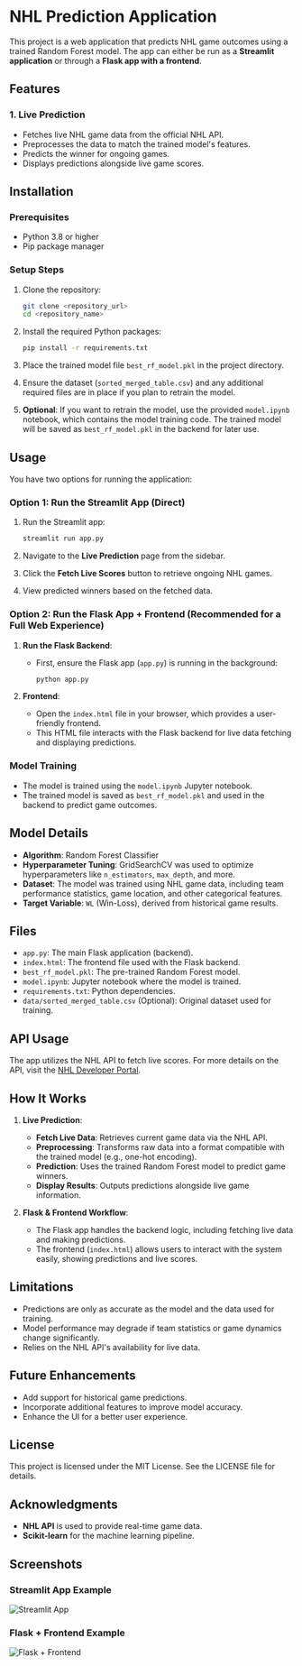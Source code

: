 # NHL Prediction Application

This project is a web application that predicts NHL game outcomes using a trained Random Forest model. The app can either be run as a **Streamlit application** or through a **Flask app with a frontend**.

## Features

### 1. Live Prediction
- Fetches live NHL game data from the official NHL API.
- Preprocesses the data to match the trained model's features.
- Predicts the winner for ongoing games.
- Displays predictions alongside live game scores.

## Installation

### Prerequisites
- Python 3.8 or higher
- Pip package manager

### Setup Steps

1. Clone the repository:
   ```bash
   git clone <repository_url>
   cd <repository_name>
   ```

2. Install the required Python packages:
   ```bash
   pip install -r requirements.txt
   ```

3. Place the trained model file `best_rf_model.pkl` in the project directory.

4. Ensure the dataset (`sorted_merged_table.csv`) and any additional required files are in place if you plan to retrain the model.

5. **Optional**: If you want to retrain the model, use the provided `model.ipynb` notebook, which contains the model training code. The trained model will be saved as `best_rf_model.pkl` in the backend for later use.

## Usage

You have two options for running the application:

### Option 1: Run the Streamlit App (Direct)

1. Run the Streamlit app:
   ```bash
   streamlit run app.py
   ```

2. Navigate to the **Live Prediction** page from the sidebar.

3. Click the **Fetch Live Scores** button to retrieve ongoing NHL games.

4. View predicted winners based on the fetched data.

### Option 2: Run the Flask App + Frontend (Recommended for a Full Web Experience)

1. **Run the Flask Backend**:
   - First, ensure the Flask app (`app.py`) is running in the background:
     ```bash
     python app.py
     ```

2. **Frontend**:
   - Open the `index.html` file in your browser, which provides a user-friendly frontend.
   - This HTML file interacts with the Flask backend for live data fetching and displaying predictions.

### Model Training

- The model is trained using the `model.ipynb` Jupyter notebook.
- The trained model is saved as `best_rf_model.pkl` and used in the backend to predict game outcomes.
  
## Model Details

- **Algorithm**: Random Forest Classifier
- **Hyperparameter Tuning**: GridSearchCV was used to optimize hyperparameters like `n_estimators`, `max_depth`, and more.
- **Dataset**: The model was trained using NHL game data, including team performance statistics, game location, and other categorical features.
- **Target Variable**: `WL` (Win-Loss), derived from historical game results.

## Files

- `app.py`: The main Flask application (backend).
- `index.html`: The frontend file used with the Flask backend.
- `best_rf_model.pkl`: The pre-trained Random Forest model.
- `model.ipynb`: Jupyter notebook where the model is trained.
- `requirements.txt`: Python dependencies.
- `data/sorted_merged_table.csv` (Optional): Original dataset used for training.

## API Usage

The app utilizes the NHL API to fetch live scores. For more details on the API, visit the [NHL Developer Portal](https://developer.nhl.com/).

## How It Works

1. **Live Prediction**:
   - **Fetch Live Data**: Retrieves current game data via the NHL API.
   - **Preprocessing**: Transforms raw data into a format compatible with the trained model (e.g., one-hot encoding).
   - **Prediction**: Uses the trained Random Forest model to predict game winners.
   - **Display Results**: Outputs predictions alongside live game information.

2. **Flask & Frontend Workflow**:
   - The Flask app handles the backend logic, including fetching live data and making predictions.
   - The frontend (`index.html`) allows users to interact with the system easily, showing predictions and live scores.

## Limitations

- Predictions are only as accurate as the model and the data used for training.
- Model performance may degrade if team statistics or game dynamics change significantly.
- Relies on the NHL API's availability for live data.

## Future Enhancements

- Add support for historical game predictions.
- Incorporate additional features to improve model accuracy.
- Enhance the UI for a better user experience.

## License

This project is licensed under the MIT License. See the LICENSE file for details.

## Acknowledgments

- **NHL API** is used to provide real-time game data.
- **Scikit-learn** for the machine learning pipeline.

## Screenshots

### Streamlit App Example
![Streamlit App](Images/Streamlit_ScreenShot.png)

### Flask + Frontend Example
![Flask + Frontend](Images/Frontend_Screenshot.png)

